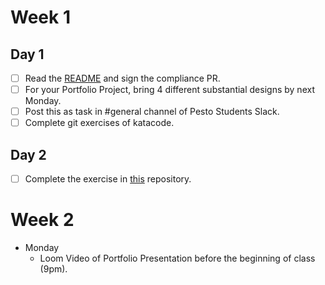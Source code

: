 # Week 1 
## Day 1
- [ ] Read the [README](readme.md) and sign the compliance PR.
- [ ] For your Portfolio Project, bring 4 different substantial designs by next Monday.
- [ ] Post this as task in #general channel of Pesto Students Slack.
- [ ] Complete git exercises of katacode. 
## Day 2
- [ ] Complete the exercise in [this](https://github.com/pesto-students/exercise-day-2-segment-1) repository.

# Week 2
- Monday 
  - Loom Video of Portfolio Presentation before the beginning of class (9pm).